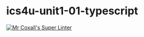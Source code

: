 # ics4u-unit1-01-typescript

[![Mr Coxall's Super Linter](https://github.com/Igor-Zhelezniak-1/ics4u-unit1-01-typescript/workflows/Mr%20Coxall's%20Super%20Linter/badge.svg)](https://github.com/Igor-Zhelezniak-1/ics4u-unit1-01-typescript/actions/)
